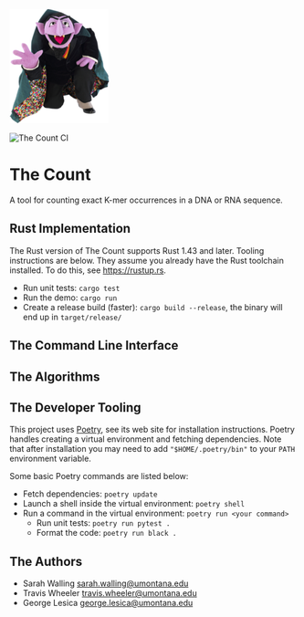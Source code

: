 ![Our mascot](character.png)

![The Count CI](https://github.com/TravisWheelerLab/the_count/workflows/The%20Count%20CI/badge.svg)

# The Count

A tool for counting exact K-mer occurrences in a DNA or RNA sequence.

## Rust Implementation

The Rust version of The Count supports Rust 1.43 and later. Tooling instructions
are below. They assume you already have the Rust toolchain installed. To do
this, see <https://rustup.rs>.

  - Run unit tests: `cargo test`
  - Run the demo: `cargo run`
  - Create a release build (faster): `cargo build --release`,
    the binary will end up in `target/release/`

## The Command Line Interface

## The Algorithms

## The Developer Tooling

This project uses [Poetry](https://python-poetry.org), see its
web site for installation instructions. Poetry handles creating
a virtual environment and fetching dependencies. Note that after
installation you may need to add `"$HOME/.poetry/bin"` to your
`PATH` environment variable.

Some basic Poetry commands are listed below:

  - Fetch dependencies: `poetry update`
  - Launch a shell inside the virtual environment: `poetry shell`
  - Run a command in the virtual environment: `poetry run <your command>`
      - Run unit tests: `poetry run pytest .`
      - Format the code: `poetry run black .`

## The Authors

  - Sarah Walling <sarah.walling@umontana.edu>
  - Travis Wheeler <travis.wheeler@umontana.edu>
  - George Lesica <george.lesica@umontana.edu>
